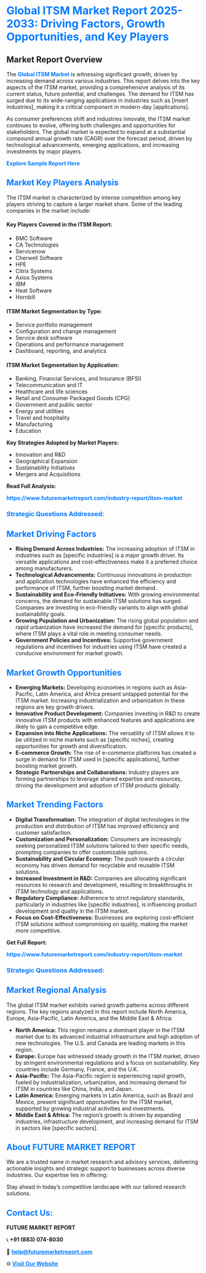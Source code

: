 <h1 style="color: #007BFF;">Global ITSM Market Report 2025-2033: Driving Factors, Growth Opportunities, and Key Players</h1>

<section id="overview">
<h2>Market Report Overview</h2>
<p>The <a href="https://www.futuremarketreport.com/industry-report/itsm-market" style="color: #007BFF; text-decoration: none;"><strong>Global ITSM Market</strong></a> is witnessing significant growth, driven by increasing demand across various industries. This report delves into the key aspects of the ITSM market, providing a comprehensive analysis of its current status, future potential, and challenges. The demand for ITSM has surged due to its wide-ranging applications in industries such as [insert industries], making it a critical component in modern-day [applications].</p>
<p>As consumer preferences shift and industries innovate, the ITSM market continues to evolve, offering both challenges and opportunities for stakeholders. The global market is expected to expand at a substantial compound annual growth rate (CAGR) over the forecast period, driven by technological advancements, emerging applications, and increasing investments by major players.</p>
</section>

<section id="overview">
<p><a href="https://www.futuremarketreport.com/request-sample/reportId=107371" style="color: #007BFF; text-decoration: none;"><strong>Explore Sample Report Here</strong></a></p>
</section>

<section id="key-players">
<h2 style="color: #007BFF;">Market Key Players Analysis</h2>
<p>The ITSM market is characterized by intense competition among key players striving to capture a larger market share. Some of the leading companies in the market include:</p>
<h4>Key Players Covered in the ITSM Report:</h4>
<ul><li>BMC Software</li><li>CA Technologies</li><li>Servicenow</li><li>Cherwell Software</li><li>HPE</li><li>Citrix Systems</li><li>Axios Systems</li><li>IBM</li><li>Heat Software</li><li>Hornbill</li></ul>
<h4>ITSM Market Segmentation by Type:</h4>
<ul><li>Service portfolio management</li><li>Configuration and change management</li><li>Service desk software</li><li>Operations and performance management</li><li>Dashboard, reporting, and analytics</li></ul>

<h4>ITSM Market Segmentation by Application:</h4>
<ul><li>Banking, Financial Services, and Insurance (BFSI)</li><li>Telecommunication and IT</li><li>Healthcare and life sciences</li><li>Retail and Consumer Packaged Goods (CPG)</li><li>Government and public sector</li><li>Energy and utilities</li><li>Travel and hospitality</li><li>Manufacturing</li><li>Education</li></ul>
<p><strong>Key Strategies Adopted by Market Players:</strong></p>
<ul>
<li>Innovation and R&D</li>
<li>Geographical Expansion</li>
<li>Sustainability Initiatives</li>
<li>Mergers and Acquisitions</li>
</ul>
</section>

<section>
<p><strong>Read Full Analysis: </strong></p><a href="https://www.futuremarketreport.com/industry-report/itsm-market" style="color: #007BFF; text-decoration: none;"><strong>https://www.futuremarketreport.com/industry-report/itsm-market</strong></a>
<h3 style="color: #007BFF;">Strategic Questions Addressed:</h3>
</section>

<section id="driving-factors">
<h2 style="color: #007BFF;">Market Driving Factors</h2>
<ul>
<li><strong>Rising Demand Across Industries:</strong> The increasing adoption of ITSM in industries such as [specific industries] is a major growth driver. Its versatile applications and cost-effectiveness make it a preferred choice among manufacturers.</li>
<li><strong>Technological Advancements:</strong> Continuous innovations in production and application technologies have enhanced the efficiency and performance of ITSM, further boosting market demand.</li>
<li><strong>Sustainability and Eco-Friendly Initiatives:</strong> With growing environmental concerns, the demand for sustainable ITSM solutions has surged. Companies are investing in eco-friendly variants to align with global sustainability goals.</li>
<li><strong>Growing Population and Urbanization:</strong> The rising global population and rapid urbanization have increased the demand for [specific products], where ITSM plays a vital role in meeting consumer needs.</li>
<li><strong>Government Policies and Incentives:</strong> Supportive government regulations and incentives for industries using ITSM have created a conducive environment for market growth.</li>
</ul>
</section>

<section id="growth-opportunities">
<h2 style="color: #007BFF;">Market Growth Opportunities</h2>
<ul>
<li><strong>Emerging Markets:</strong> Developing economies in regions such as Asia-Pacific, Latin America, and Africa present untapped potential for the ITSM market. Increasing industrialization and urbanization in these regions are key growth drivers.</li>
<li><strong>Innovative Product Development:</strong> Companies investing in R&D to create innovative ITSM products with enhanced features and applications are likely to gain a competitive edge.</li>
<li><strong>Expansion into Niche Applications:</strong> The versatility of ITSM allows it to be utilized in niche markets such as [specific niches], creating opportunities for growth and diversification.</li>
<li><strong>E-commerce Growth:</strong> The rise of e-commerce platforms has created a surge in demand for ITSM used in [specific applications], further boosting market growth.</li>
<li><strong>Strategic Partnerships and Collaborations:</strong> Industry players are forming partnerships to leverage shared expertise and resources, driving the development and adoption of ITSM products globally.</li>
</ul>
</section>

<section id="trending-factors">
<h2 style="color: #007BFF;">Market Trending Factors</h2>
<ul>
<li><strong>Digital Transformation:</strong> The integration of digital technologies in the production and distribution of ITSM has improved efficiency and customer satisfaction.</li>
<li><strong>Customization and Personalization:</strong> Consumers are increasingly seeking personalized ITSM solutions tailored to their specific needs, prompting companies to offer customizable options.</li>
<li><strong>Sustainability and Circular Economy:</strong> The push towards a circular economy has driven demand for recyclable and reusable ITSM solutions.</li>
<li><strong>Increased Investment in R&D:</strong> Companies are allocating significant resources to research and development, resulting in breakthroughs in ITSM technology and applications.</li>
<li><strong>Regulatory Compliance:</strong> Adherence to strict regulatory standards, particularly in industries like [specific industries], is influencing product development and quality in the ITSM market.</li>
<li><strong>Focus on Cost-Effectiveness:</strong> Businesses are exploring cost-efficient ITSM solutions without compromising on quality, making the market more competitive.</li>
</ul>
</section>

<section>
<p><strong>Get Full Report: </strong></p><a href="https://www.futuremarketreport.com/industry-report/itsm-market" style="color: #007BFF; text-decoration: none;"><strong>https://www.futuremarketreport.com/industry-report/itsm-market</strong></a>
<h3 style="color: #007BFF;">Strategic Questions Addressed:</h3>
</section>


<section id="regional-analysis">
<h2 style="color: #007BFF;">Market Regional Analysis</h2>
<p>The global ITSM market exhibits varied growth patterns across different regions. The key regions analyzed in this report include North America, Europe, Asia-Pacific, Latin America, and the Middle East & Africa:</p>
<ul>
<li><strong>North America:</strong> This region remains a dominant player in the ITSM market due to its advanced industrial infrastructure and high adoption of new technologies. The U.S. and Canada are leading markets in this region.</li>
<li><strong>Europe:</strong> Europe has witnessed steady growth in the ITSM market, driven by stringent environmental regulations and a focus on sustainability. Key countries include Germany, France, and the U.K.</li>
<li><strong>Asia-Pacific:</strong> The Asia-Pacific region is experiencing rapid growth, fueled by industrialization, urbanization, and increasing demand for ITSM in countries like China, India, and Japan.</li>
<li><strong>Latin America:</strong> Emerging markets in Latin America, such as Brazil and Mexico, present significant opportunities for the ITSM market, supported by growing industrial activities and investments.</li>
<li><strong>Middle East & Africa:</strong> The region’s growth is driven by expanding industries, infrastructure development, and increasing demand for ITSM in sectors like [specific sectors].</li>
</ul>
</section>

<footer>
<h2 style="color: #007BFF;">About FUTURE MARKET REPORT</h2>
<p>We are a trusted name in market research and advisory services, delivering actionable insights and strategic support to businesses across diverse industries. Our expertise lies in offering:</p>

<p>Stay ahead in today’s competitive landscape with our tailored research solutions.</p>

<h2 style="color: #007BFF;">Contact Us:</h2>
<p><strong>FUTURE MARKET REPORT</strong></p>
<p>📞 <strong>+91 (883) 074-8030</strong></p>
<p>📧 <strong><a href="mailto:help@futuremarketreport.com" style="color: #007BFF;">help@futuremarketreport.com</a></strong></p>
<p>🌐 <strong><a href="https://www.futuremarketreport.com/" style="color: #007BFF;">Visit Our Website</a></strong></p>
</footer>